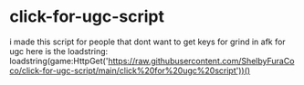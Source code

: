 # click-for-ugc-script
i made this script for people that dont want to get keys for grind in afk for ugc
here is the loadstring: loadstring(game:HttpGet('https://raw.githubusercontent.com/ShelbyFuraCoco/click-for-ugc-script/main/click%20for%20ugc%20script'))()
